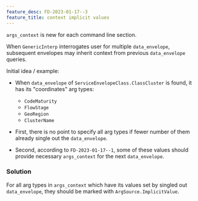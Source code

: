 ```yaml
---
feature_desc: FD-2023-01-17--3
feature_title: context implicit values
---
```


`args_context` is new for each command line section.


When `GenericInterp` interrogates user for multiple `data_envelope`,
subsequent envelopes may inherit context from previous `data_envelope` queries.

Initial idea / example:

*   When `data_envelope` of `ServiceEnvelopeClass.ClassCluster` is found,
    it has its "coordinates" arg types:

    *   `CodeMaturity`
    *   `FlowStage`
    *   `GeoRegion`
    *   `ClusterName`

*   First, there is no point to specify all arg types if fewer number of them already single out the `data_envelope`.

*   Second, according to `FD-2023-01-17--1`,
    some of these values should provide necessary `args_context` for the next `data_envelope`.

### Solution ###

For all arg types in `args_context` which have its values set by singled out `data_envelope`,
they should be marked with `ArgSource.ImplicitValue`.
